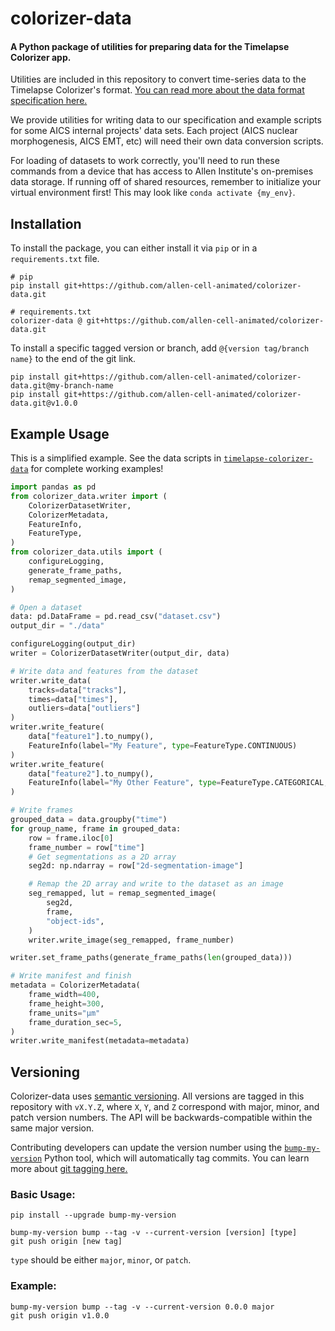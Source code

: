 # colorizer-data

#### A Python package of utilities for preparing data for the Timelapse Colorizer app.

Utilities are included in this repository to convert time-series data to the Timelapse Colorizer's format. [You can read more about the data format specification here.](./documentation/DATA_FORMAT.md)

We provide utilities for writing data to our specification and example scripts for some AICS internal projects' data sets. Each project (AICS nuclear morphogenesis, AICS EMT, etc) will need their own data conversion scripts.

For loading of datasets to work correctly, you'll need to run these commands from a device that has access to Allen Institute's on-premises data storage. If running off of shared resources, remember to initialize your virtual environment first! This may look like `conda activate {my_env}`.

## Installation

To install the package, you can either install it via `pip` or in a `requirements.txt` file.

```
# pip
pip install git+https://github.com/allen-cell-animated/colorizer-data.git

# requirements.txt
colorizer-data @ git+https://github.com/allen-cell-animated/colorizer-data.git
```

To install a specific tagged version or branch, add `@{version tag/branch name}` to the end of the git link.

```
pip install git+https://github.com/allen-cell-animated/colorizer-data.git@my-branch-name
pip install git+https://github.com/allen-cell-animated/colorizer-data.git@v1.0.0
```

## Example Usage

This is a simplified example. See the data scripts in [`timelapse-colorizer-data`](./timelapse-colorizer-data/) for complete working examples!

```python
import pandas as pd
from colorizer_data.writer import (
    ColorizerDatasetWriter,
    ColorizerMetadata,
    FeatureInfo,
    FeatureType,
)
from colorizer_data.utils import (
    configureLogging,
    generate_frame_paths,
    remap_segmented_image,
)

# Open a dataset
data: pd.DataFrame = pd.read_csv("dataset.csv")
output_dir = "./data"

configureLogging(output_dir)
writer = ColorizerDatasetWriter(output_dir, data)

# Write data and features from the dataset
writer.write_data(
    tracks=data["tracks"],
    times=data["times"],
    outliers=data["outliers"]
)
writer.write_feature(
    data["feature1"].to_numpy(),
    FeatureInfo(label="My Feature", type=FeatureType.CONTINUOUS)
)
writer.write_feature(
    data["feature2"].to_numpy(),
    FeatureInfo(label="My Other Feature", type=FeatureType.CATEGORICAL, categories=["A", "B", "C"])
)

# Write frames
grouped_data = data.groupby("time")
for group_name, frame in grouped_data:
    row = frame.iloc[0]
    frame_number = row["time"]
    # Get segmentations as a 2D array
    seg2d: np.ndarray = row["2d-segmentation-image"]

    # Remap the 2D array and write to the dataset as an image
    seg_remapped, lut = remap_segmented_image(
        seg2d,
        frame,
        "object-ids",
    )
    writer.write_image(seg_remapped, frame_number)

writer.set_frame_paths(generate_frame_paths(len(grouped_data)))

# Write manifest and finish
metadata = ColorizerMetadata(
    frame_width=400,
    frame_height=300,
    frame_units="µm"
    frame_duration_sec=5,
)
writer.write_manifest(metadata=metadata)
```

## Versioning

Colorizer-data uses [semantic versioning](https://semver.org). All versions are tagged in this repository with `vX.Y.Z`, where `X`, `Y`, and `Z` correspond with major, minor, and patch version numbers. The API will be backwards-compatible within the same major version.

Contributing developers can update the version number using the [`bump-my-version`](https://github.com/callowayproject/bump-my-version) Python tool, which will automatically tag commits. You can learn more about [git tagging here.](https://git-scm.com/book/en/v2/Git-Basics-Tagging)

### Basic Usage:

```
pip install --upgrade bump-my-version

bump-my-version bump --tag -v --current-version [version] [type]
git push origin [new tag]
```

`type` should be either `major`, `minor`, or `patch`.

### Example:

```
bump-my-version bump --tag -v --current-version 0.0.0 major
git push origin v1.0.0
```
